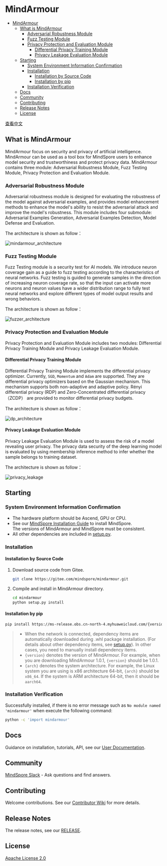 # MindArmour

<!-- TOC -->

- [MindArmour](#mindarmour)
    - [What is MindArmour](#what-is-mindarmour)
        - [Adversarial Robustness Module](#adversarial-robustness-module)
        - [Fuzz Testing Module](#fuzz-testing-module)
        - [Privacy Protection and Evaluation Module](#privacy-protection-and-evaluation-module)
            - [Differential Privacy Training Module](#differential-privacy-training-module)
            - [Privacy Leakage Evaluation Module](#privacy-leakage-evaluation-module)
    - [Starting](#starting)
        - [System Environment Information Confirmation](#system-environment-information-confirmation)
        - [Installation](#installation)
            - [Installation by Source Code](#installation-by-source-code)
            - [Installation by pip](#installation-by-pip)
        - [Installation Verification](#installation-verification)
    - [Docs](#docs)
    - [Community](#community)
    - [Contributing](#contributing)
    - [Release Notes](#release-notes)
    - [License](#license)

<!-- /TOC -->

[查看中文](./README_CN.md)

## What is MindArmour

MindArmour focus on security and privacy of artificial intelligence. MindArmour can be used as a tool box for MindSpore users to enhance model security and trustworthiness and protect privacy data. MindArmour contains three module: Adversarial Robustness Module, Fuzz Testing Module, Privacy Protection and Evaluation Module.

### Adversarial Robustness Module

Adversarial robustness module is designed for evaluating the robustness of the model against adversarial examples, and provides model enhancement methods to enhance the model's ability to resist the adversarial attack and improve the model's robustness.
This module includes four submodule: Adversarial Examples Generation, Adversarial Examples Detection, Model Defense and Evaluation.

The architecture is shown as follow：

![mindarmour_architecture](docs/adversarial_robustness_en.png)

### Fuzz Testing Module

Fuzz Testing module is a security test for AI models. We introduce neuron coverage gain as a guide to fuzz testing according to the characteristics of neural networks.
Fuzz testing is guided to generate samples in the direction of increasing neuron coverage rate, so that the input can activate more neurons and neuron values have a wider distribution range to fully test neural networks and explore different types of model output results and wrong behaviors.

The architecture is shown as follow：

![fuzzer_architecture](docs/fuzzer_architecture_en.png)

### Privacy Protection and Evaluation Module

Privacy Protection and Evaluation Module includes two modules: Differential Privacy Training Module and Privacy Leakage Evaluation Module.

#### Differential Privacy Training Module

Differential Privacy Training Module implements the differential privacy optimizer. Currently, `SGD`, `Momentum` and `Adam` are supported. They are differential privacy optimizers based on the Gaussian mechanism.
This mechanism supports both non-adaptive and adaptive policy. Rényi differential privacy (RDP) and Zero-Concentrated differential privacy（ZCDP） are provided to monitor differential privacy budgets.

The architecture is shown as follow：

![dp_architecture](docs/differential_privacy_architecture_en.png)

#### Privacy Leakage Evaluation Module

Privacy Leakage Evaluation Module is used to assess the risk of a model revealing user privacy. The privacy data security of the deep learning model is evaluated by using membership inference method to infer whether the sample belongs to training dataset.

The architecture is shown as follow：

![privacy_leakage](docs/privacy_leakage_en.png)

## Starting

### System Environment Information Confirmation

- The hardware platform should be Ascend, GPU or CPU.
- See our [MindSpore Installation Guide](https://www.mindspore.cn/install) to install MindSpore.  
    The versions of MindArmour and MindSpore must be consistent.
- All other dependencies are included in [setup.py](https://gitee.com/mindspore/mindarmour/blob/master/setup.py).

### Installation

#### Installation by Source Code

1. Download source code from Gitee.

    ```bash
    git clone https://gitee.com/mindspore/mindarmour.git
    ```

2. Compile and install in MindArmour directory.

    ```bash
    cd mindarmour
    python setup.py install
    ```

#### Installation by pip

```bash
pip install https://ms-release.obs.cn-north-4.myhuaweicloud.com/{version}/MindArmour/{arch}/mindarmour-{version}-cp37-cp37m-linux_{arch}.whl --trusted-host ms-release.obs.cn-north-4.myhuaweicloud.com -i https://pypi.tuna.tsinghua.edu.cn/simple
```

> - When the network is connected, dependency items are automatically downloaded during .whl package installation. (For details about other dependency items, see [setup.py](https://gitee.com/mindspore/mindarmour/blob/master/setup.py)). In other cases, you need to manually install dependency items.
> - `{version}` denotes the version of MindArmour. For example, when you are downloading MindArmour 1.0.1, `{version}` should be 1.0.1.
> - `{arch}` denotes the system architecture. For example, the Linux system you are using is x86 architecture 64-bit, `{arch}` should be `x86_64`. If the system is ARM architecture 64-bit, then it should be `aarch64`.

### Installation Verification

Successfully installed, if there is no error message such as `No module named 'mindarmour'` when execute the following command:

```bash
python -c 'import mindarmour'
```

## Docs

Guidance on installation, tutorials, API, see our [User Documentation](https://gitee.com/mindspore/docs).

## Community

[MindSpore Slack](https://join.slack.com/t/mindspore/shared_invite/enQtOTcwMTIxMDI3NjM0LTNkMWM2MzI5NjIyZWU5ZWQ5M2EwMTQ5MWNiYzMxOGM4OWFhZjI4M2E5OGI2YTg3ODU1ODE2Njg1MThiNWI3YmQ) - Ask questions and find answers.

## Contributing

Welcome contributions. See our [Contributor Wiki](https://gitee.com/mindspore/mindspore/blob/master/CONTRIBUTING.md) for more details.

## Release Notes

The release notes, see our [RELEASE](RELEASE.md).

## License

[Apache License 2.0](LICENSE)
